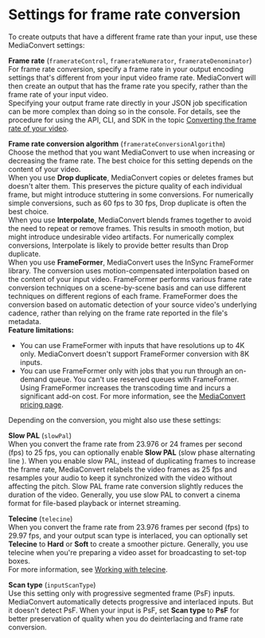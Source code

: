 # Settings for frame rate conversion<a name="settings-for-frame-rate-conversion"></a>

To create outputs that have a different frame rate than your input, use these MediaConvert settings:

**Frame rate** \(`framerateControl`, `framerateNumerator`, `framerateDenominator`\)  
For frame rate conversion, specify a frame rate in your output encoding settings that's different from your input video frame rate\. MediaConvert will then create an output that has the frame rate you specify, rather than the frame rate of your input video\.  
Specifying your output frame rate directly in your JSON job specification can be more complex than doing so in the console\. For details, see the procedure for using the API, CLI, and SDK in the topic [Converting the frame rate of your video](converting-frame-rate.md)\.

**Frame rate conversion algorithm** \(`framerateConversionAlgorithm`\)  
Choose the method that you want MediaConvert to use when increasing or decreasing the frame rate\. The best choice for this setting depends on the content of your video\.  
When you use **Drop duplicate**, MediaConvert copies or deletes frames but doesn't alter them\. This preserves the picture quality of each individual frame, but might introduce stuttering in some conversions\. For numerically simple conversions, such as 60 fps to 30 fps, Drop duplicate is often the best choice\.   
When you use **Interpolate**, MediaConvert blends frames together to avoid the need to repeat or remove frames\. This results in smooth motion, but might introduce undesirable video artifacts\. For numerically complex conversions, Interpolate is likely to provide better results than Drop duplicate\.   
When you use **FrameFormer**, MediaConvert uses the InSync FrameFormer library\. The conversion uses motion\-compensated interpolation based on the content of your input video\. FrameFormer performs various frame rate conversion techniques on a scene\-by\-scene basis and can use different techniques on different regions of each frame\. FrameFormer does the conversion based on automatic detection of your source video's underlying cadence, rather than relying on the frame rate reported in the file's metadata\.  
**Feature limitations:**   
+ You can use FrameFormer with inputs that have resolutions up to 4K only\. MediaConvert doesn't support FrameFormer conversion with 8K inputs\.
+ You can use FrameFormer only with jobs that you run through an on\-demand queue\. You can't use reserved queues with FrameFormer\.
Using FrameFormer increases the transcoding time and incurs a significant add\-on cost\. For more information, see the [MediaConvert pricing page](https://aws.amazon.com/mediaconvert/pricing/)\.

Depending on the conversion, you might also use these settings:

**Slow PAL** \(`slowPal`\)  
When you convert the frame rate from 23\.976 or 24 frames per second \(fps\) to 25 fps, you can optionally enable **Slow PAL** \(slow phase alternating line \)\. When you enable slow PAL, instead of duplicating frames to increase the frame rate, MediaConvert relabels the video frames as 25 fps and resamples your audio to keep it synchronized with the video without affecting the pitch\. Slow PAL frame rate conversion slightly reduces the duration of the video\. Generally, you use slow PAL to convert a cinema format for file\-based playback or internet streaming\.

**Telecine** \(`telecine`\)  
When you convert the frame rate from 23\.976 frames per second \(fps\) to 29\.97 fps, and your output scan type is interlaced, you can optionally set **Telecine** to **Hard** or **Soft** to create a smoother picture\. Generally, you use telecine when you're preparing a video asset for broadcasting to set\-top boxes\.  
For more information, see [Working with telecine](working-with-telecine-and-inverse-telecine.md)\.

**Scan type** \(`inputScanType`\)  
Use this setting only with progressive segmented frame \(PsF\) inputs\. MediaConvert automatically detects progressive and interlaced inputs\. But it doesn't detect PsF\. When your input is PsF, set **Scan type** to **PsF** for better preservation of quality when you do deinterlacing and frame rate conversion\.